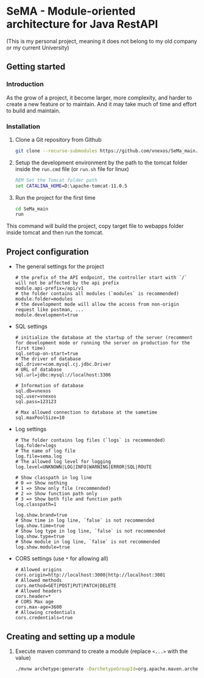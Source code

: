 # SeMA - Module-oriented architecture for Java RestAPI
(This is my personal project, meaning it does not belong to my old company or my current University)

## Getting started
### Introduction
As the grow of a project, it become larger, more complexity, and harder to create a new feature or to maintain. And it may take much of time and effort to build and maintain.

### Installation
1. Clone a Git repository from Github
   ```bash
   git clone --recurse-submodules https://github.com/vnexos/SeMa_main.git
   ```
2. Setup the development environment by the path to the tomcat folder inside the `run.cmd` file (or `run.sh` file for linux)
   ```cmd
   REM Set the Tomcat folder path
   set CATALINA_HOME=D:\apache-tomcat-11.0.5
   ```
3. Run the project for the first time
   ```bash
   cd SeMa_main
   run
   ```
This command will build the project, copy target file to webapps folder inside tomcat and then run the tomcat.
## Project configuration
- The general settings for the project
  ```properties
  # the prefix of the API endpoint, the controller start with `/` will not be affected by the api prefix
  module.api-prefix=/api/v1
  # the folder contains all modules (`modules` is recommended)
  module.folder=modules
  # the development mode will allow the access from non-origin request like postman, ...
  module.development=true
  ```
- SQL settings
  ```properties
  # initialize the database at the startup of the server (recomment for development mode or running the server on production for the first time)
  sql.setup-on-start=true
  # The driver of database
  sql.driver=com.mysql.cj.jdbc.Driver
  # URL of database
  sql.url=jdbc:mysql://localhost:3306

  # Information of database 
  sql.db=vnexos
  sql.user=vnexos
  sql.pass=123123

  # Max allowed connection to database at the sametime
  sql.maxPoolSize=10
  ```
- Log settings
  ```properties
  # The folder contains log files (`logs` is recommended)
  log.folder=logs
  # The name of log file
  log.file=sema.log
  # The allowed log level for logging
  log.level=UNKNOWN|LOG|INFO|WARNING|ERROR|SQL|ROUTE

  # Show classpath in log line
  # 0 => Show nothing
  # 1 => Show only file (recommended)
  # 2 => Show function path only
  # 3 => Show both file and function path
  log.classpath=1

  log.show.brand=true
  # Show time in log line, `false` is not recommended
  log.show.time=true
  # Show log type in log line, `false` is not recommended
  log.show.type=true
  # Show module in log line, `false` is not recommended
  log.show.module=true
  ```
- CORS settings (use `*` for allowing all)
  ```properties
  # Allowed origins
  cors.origin=http://localhost:3000|http://localhost:3001
  # Allowed methods
  cors.method=GET|POST|PUT|PATCH|DELETE
  # Allowed headers
  cors.header=*
  # CORS Max age
  cors.max-age=3600
  # Allowing credentials
  cors.credentials=true
  ```
## Creating and setting up a module
1. Execute maven command to create a module (replace `<...>` with the value)
   ```bash
   ./mvnw archetype:generate -DarchetypeGroupId=org.apache.maven.archetypes -DarchetypeArtifactId=maven-archetype-quickstart -DarchetypeVersion=1.4 -DgroupId=<com.example.module> -DartifactId=<feature> -Dversion=<1.0> -Dpackage=<com.example.module.feature> -DparentGroupId=com.vnexos -DparentArtifactId=sema -DparentVersion=1.0 -DrelativePath=../../pom.xml -DoutputDirectory=modules/<feature>
   ```